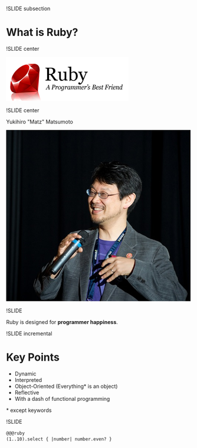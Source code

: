 !SLIDE subsection

# What is Ruby? #

!SLIDE center

![Ruby logo](../images/ruby-logo.gif)

!SLIDE center

Yukihiro "Matz" Matsumoto

![Matz](../images/matz.jpg)

!SLIDE

Ruby is designed for **programmer happiness**.

!SLIDE incremental

# Key Points #

* Dynamic
* Interpreted
* Object-Oriented (Everything* is an object)
* Reflective
* With a dash of functional programming

\* except keywords

!SLIDE

    @@@ruby
    (1..10).select { |number| number.even? }